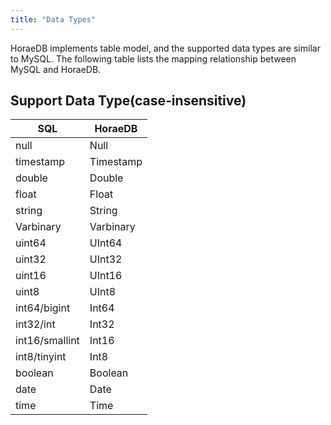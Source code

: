 ```yaml
---
title: "Data Types"
---
```


HoraeDB implements table model, and the supported data types are similar to MySQL.
The following table lists the mapping relationship between MySQL and HoraeDB.

## Support Data Type(case-insensitive)

| SQL            | HoraeDB   |
| -------------- | --------- |
| null           | Null      |
| timestamp      | Timestamp |
| double         | Double    |
| float          | Float     |
| string         | String    |
| Varbinary      | Varbinary |
| uint64         | UInt64    |
| uint32         | UInt32    |
| uint16         | UInt16    |
| uint8          | UInt8     |
| int64/bigint   | Int64     |
| int32/int      | Int32     |
| int16/smallint | Int16     |
| int8/tinyint   | Int8      |
| boolean        | Boolean   |
| date           | Date      |
| time           | Time      |
